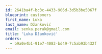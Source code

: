```yaml
---
id: 2641ba4f-bc3c-4433-906d-3d5b3be5067f
blueprint: customers
first_name: Luka
last_name: Džanković
email: senka.perak@gmail.com
title: 'Luka Džanković'
orders:
  - b9a0e4b1-91e7-4083-bd49-7c5ab93b432f
---
```

